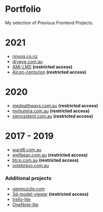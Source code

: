 # Portfolio
My selection of Previous Frontend Projects. 

# 2021
- [rinvoq.co.nz](https://rinvoq.co.nz/)
- [dryeye.com.au](https://www.dryeye.com.au/)
- [AMI-LMS](https://allergan-training-pathway.netlify.app/) __(restricted access)__
- [Alcon-centurion](https://alcon-centurion.netlify.app/) __(restricted access)__

# 2020
- [medpathways.com.au](https://medpathways.com.au/) __(restricted access)__
- [myhumira.com.au](https://myhumira.com.au/) __(restricted access)__
- [xiencestent.com.au](https://xiencestent.com.au/) __(restricted access)__
  
# 2017 - 2019
- [ward6.com.au](https://www.ward6.com.au/)
- [wellbean.com.au](https://wellbean.com.au/) __(restricted access)__ 
- [btcp.com.au](https://btcp.com.au/) __(restricted access)__
- [votebravo.com.au](https://andresdhn.github.io/votebravo2017/)

### Additional projects

- [gempuzzle.com](https://gempuzzle.com/)
- [3d-model-viewer](https://feature-model-viewer--abbott-structural-heart.netlify.app/) __(restricted access)__
- [trello-lite](https://andresdhn.github.io/trello-lite/)
- [OneNote-lite](https://andresdhn.github.io/OneNote-lite/)
